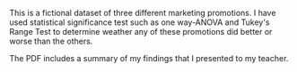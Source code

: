 This is a fictional dataset of three different marketing promotions. I have used statistical significance test such as one way-ANOVA and Tukey's Range Test
to determine weather any of these promotions did better or worse than the others. 

The PDF includes a summary of my findings that I presented to my teacher.


